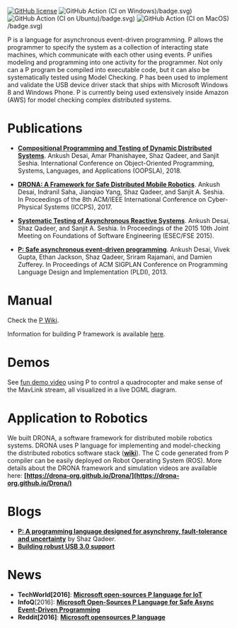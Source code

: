 [![GitHub license](https://img.shields.io/badge/license-MIT-blue.svg)](https://raw.githubusercontent.com/p-org/P/master/LICENSE.txt)
![GitHub Action (CI on Windows)](https://github.com/p-org/P/workflows/CI%on%20Windows)/badge.svg)
![GitHub Action (CI on Ubuntu)](https://github.com/p-org/P/workflows/CI%on%20Ubuntu)/badge.svg)
![GitHub Action (CI on MacOS)](https://github.com/p-org/P/workflows/CI%on%20MacOS)/badge.svg)

P is a language for asynchronous event-driven programming. P allows the programmer to specify the system as a collection of interacting state machines, which communicate with each other using events. P unifies modeling and programming into one activity for the programmer. Not only can a P program be compiled into executable code, but it can also be systematically tested using Model Checking. P has been used to implement and validate the USB device driver stack that ships with Microsoft Windows 8 and Windows Phone. P is currently being used extensively inside Amazon (AWS) for model checking complex distributed systems.

Publications
==========================================================
- **[Compositional Programming and Testing of Dynamic Distributed Systems](http://people.eecs.berkeley.edu/~ankush/assets/papers/modp.pdf)**.
Ankush Desai, Amar Phanishayee, Shaz Qadeer, and Sanjit Seshia.
International Conference on Object-Oriented Programming, Systems, Languages, and Applications (OOPSLA), 2018.

- **[DRONA: A Framework for Safe Distributed Mobile Robotics](http://people.eecs.berkeley.edu/~ankush/assets/papers/drona.pdf)**.
Ankush Desai, Indranil Saha, Jianqiao Yang, Shaz Qadeer, and Sanjit A. Seshia.
In Proceedings of the 8th ACM/IEEE International Conference on Cyber-Physical Systems (ICCPS), 2017.

- **[Systematic Testing of Asynchronous Reactive Systems](http://people.eecs.berkeley.edu/~ankush/assets/papers/fse-desai.pdf)**.
Ankush Desai, Shaz Qadeer, and Sanjit A. Seshia.
In Proceedings of the 2015 10th Joint Meeting on Foundations of Software Engineering (ESEC/FSE 2015). 

- **[P: Safe asynchronous event-driven programming](http://people.eecs.berkeley.edu/~ankush/assets/papers/p.pdf)**.
Ankush Desai, Vivek Gupta, Ethan Jackson, Shaz Qadeer, Sriram Rajamani, and Damien Zufferey.
In Proceedings of ACM SIGPLAN Conference on Programming Language Design and Implementation (PLDI), 2013.




Manual
=========

Check the [P Wiki](https://github.com/p-org/P/wiki/Introduction-to-P-language).

Information for building P framework is available [here](https://github.com/p-org/P/wiki).

Demos
==========================================================
See [fun demo video](https://www.youtube.com/watch?v=R8ztpfMPs5c) using P to control a quadrocopter and make sense of the MavLink stream, all visualized in a live DGML diagram.

Application to Robotics
=========================================================
We built DRONA, a software framework for distributed mobile robotics systems. DRONA uses P language for implementing and model-checking the distributed robotics software stack (**[wiki](https://github.com/Drona-Org/Drona/wiki/Drona-Software-Stack)**). The C code generated from P compiler can be easily deployed on  Robot Operating System (ROS).
More details about the DRONA framework and simulation videos are available here:
**[https://drona-org.github.io/Drona/](https://drona-org.github.io/Drona/)**


Blogs
============================================================
- **[P: A programming language designed for asynchrony, fault-tolerance and uncertainty](https://www.microsoft.com/en-us/research/blog/p-programming-language-asynchrony/)** by Shaz Qadeer.
- **[Building robust USB 3.0 support](https://blogs.msdn.microsoft.com/b8/2011/08/22/building-robust-usb-3-0-support/)**



News
============================================================
- **TechWorld[2016]**: **[Microsoft open-sources P language for IoT](http://www.techworld.com.au/article/608591/microsoft-open-sources-p-language-iot/)**
- **InfoQ**[2016]: **[Microsoft Open-Sources P Language for Safe Async Event-Driven Programming](https://www.infoq.com/news/2016/10/microsoft-p-language-opensourced)**
- **Reddit[2016]**: **[Microsoft opensources P language](https://www.reddit.com/r/programming/comments/56nbbx/microsoft_opensources_p_language/)**


